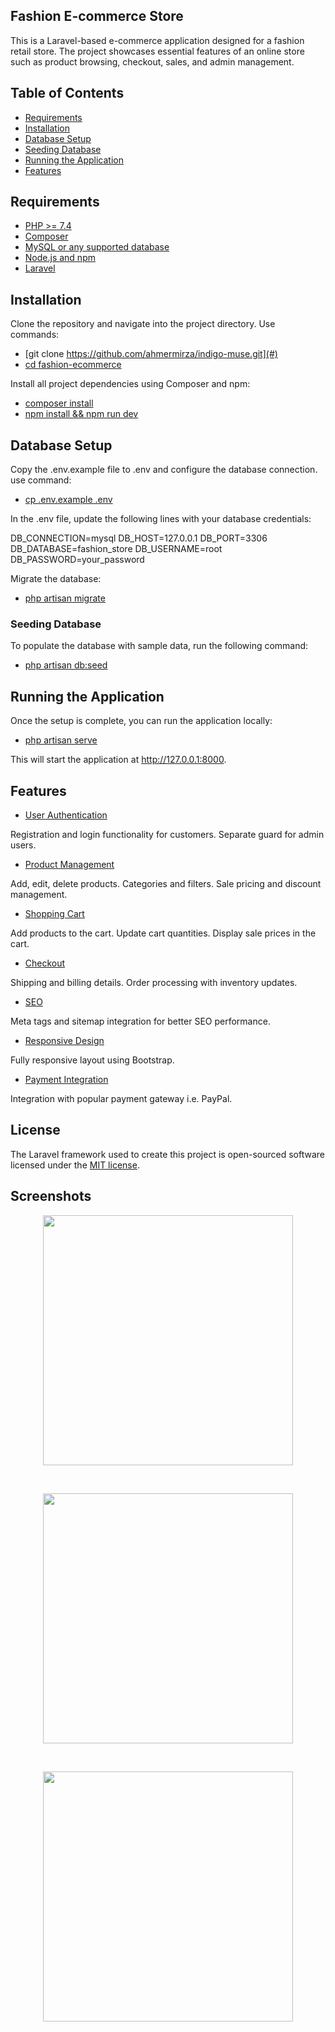 <!-- <p align="center"><a href="https://laravel.com" target="_blank"><img src="https://raw.githubusercontent.com/laravel/art/master/logo-lockup/5%20SVG/2%20CMYK/1%20Full%20Color/laravel-logolockup-cmyk-red.svg" width="400" alt="Laravel Logo"></a></p>

<p align="center">
<a href="https://github.com/laravel/framework/actions"><img src="https://github.com/laravel/framework/workflows/tests/badge.svg" alt="Build Status"></a>
<a href="https://packagist.org/packages/laravel/framework"><img src="https://img.shields.io/packagist/dt/laravel/framework" alt="Total Downloads"></a>
<a href="https://packagist.org/packages/laravel/framework"><img src="https://img.shields.io/packagist/v/laravel/framework" alt="Latest Stable Version"></a>
<a href="https://packagist.org/packages/laravel/framework"><img src="https://img.shields.io/packagist/l/laravel/framework" alt="License"></a>
</p> -->

## Fashion E-commerce Store

This is a Laravel-based e-commerce application designed for a fashion retail store. The project showcases essential features of an online store such as product browsing, checkout, sales, and admin management.

## Table of Contents

- [Requirements](#)
- [Installation](#)
- [Database Setup](#)
- [Seeding Database](#)
- [Running the Application](#)
- [Features](#)

## Requirements

- [PHP >= 7.4](#)
- [Composer](#)
- [MySQL or any supported database](#)
- [Node.js and npm](#)
- [Laravel](#)

## Installation

Clone the repository and navigate into the project directory. Use commands: 

- [git clone https://github.com/ahmermirza/indigo-muse.git](#)
- [cd fashion-ecommerce](#)

Install all project dependencies using Composer and npm:

- [composer install](#)
- [npm install && npm run dev](#)

## Database Setup

Copy the .env.example file to .env and configure the database connection. use command:
- [cp .env.example .env](#)

In the .env file, update the following lines with your database credentials:

DB_CONNECTION=mysql
DB_HOST=127.0.0.1
DB_PORT=3306
DB_DATABASE=fashion_store
DB_USERNAME=root
DB_PASSWORD=your_password

Migrate the database:

- [php artisan migrate](#)

### Seeding Database

To populate the database with sample data, run the following command:

- [php artisan db:seed](#)

## Running the Application

Once the setup is complete, you can run the application locally:

- [php artisan serve](#)

This will start the application at http://127.0.0.1:8000.

## Features
- [User Authentication](#)

Registration and login functionality for customers.
Separate guard for admin users.

- [Product Management](#)

Add, edit, delete products.
Categories and filters.
Sale pricing and discount management.

- [Shopping Cart](#)

Add products to the cart.
Update cart quantities.
Display sale prices in the cart.

- [Checkout](#)

Shipping and billing details.
Order processing with inventory updates.

- [SEO](#)

Meta tags and sitemap integration for better SEO performance.

- [Responsive Design](#)

Fully responsive layout using Bootstrap.

- [Payment Integration](#)

Integration with popular payment gateway i.e. PayPal.

## License

The Laravel framework used to create this project is open-sourced software licensed under the [MIT license](https://opensource.org/licenses/MIT).

## Screenshots

<p align="center"><img src="{{ asset('img/read-me-ss/ss1.png') }}" width="400"></p></br>
<p align="center"><img src="{{ asset('img/read-me-ss/ss2.png') }}" width="400"></p></br>
<p align="center"><img src="{{ asset('img/read-me-ss/ss3.png') }}" width="400"></p>
